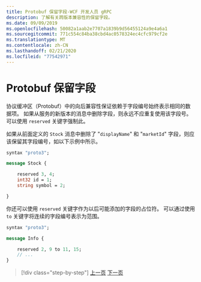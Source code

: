 ```yaml
---
title: Protobuf 保留字段-WCF 开发人员 gRPC
description: 了解有关跨版本兼容性的保留字段。
ms.date: 09/09/2019
ms.openlocfilehash: 50082a1aab2e7707a1839b9d56455124a9e4a6a1
ms.sourcegitcommit: 771c554c84ba38cbd4ac0578324ec4cfc979cf2e
ms.translationtype: MT
ms.contentlocale: zh-CN
ms.lasthandoff: 02/21/2020
ms.locfileid: "77542971"
---
```

# <a name="protobuf-reserved-fields"></a>Protobuf 保留字段

协议缓冲区（Protobuf）中的向后兼容性保证依赖于字段编号始终表示相同的数据项。 如果从服务的新版本的消息中删除字段，则永远不应重复使用该字段号。 可以使用 `reserved` 关键字强制此。 

如果从前面定义的 `Stock` 消息中删除了 "`displayName`" 和 "`marketId`" 字段，则应该保留其字段编号，如以下示例中所示。

```protobuf
syntax "proto3";

message Stock {

    reserved 3, 4;
    int32 id = 1;
    string symbol = 2;

}
```

你还可以使用 `reserved` 关键字作为以后可能添加的字段的占位符。 可以通过使用 `to` 关键字将连续的字段编号表示为范围。

```protobuf
syntax "proto3";

message Info {

    reserved 2, 9 to 11, 15;
    // ...
}
```

>[!div class="step-by-step"]
>[上一页](protobuf-repeated.md)
>[下一页](protobuf-any-oneof.md)
